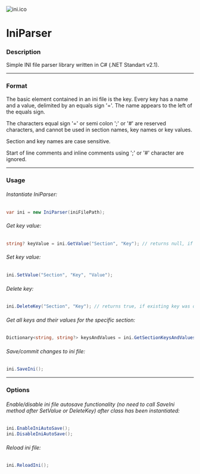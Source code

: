 ![ini.ico](./IniParser/Images/ini.ico)
# IniParser

### Description

Simple INI file parser library written in C# (.NET Standart v2.1).

-----

### Format

The basic element contained in an ini file is the key. Every key has a name and a value, delimited by an equals sign '='. The name appears to the left of the equals sign.

The characters equal sign '=' or semi colon ';' or '#' are reserved characters, and cannot be used in section names, key names or key values.

Section and key names are case sensitive.

Start of line comments and inline comments using ';' or '#' character are ignored.

-----

### Usage

###### Instantiate IniParser:
```csharp
var ini = new IniParser(iniFilePath);
```

###### Get key value:
```csharp
string? keyValue = ini.GetValue("Section", "Key"); // returns null, if key doesn't exist
```

###### Set key value:
```csharp
ini.SetValue("Section", "Key", "Value");
```

###### Delete key:
```csharp
ini.DeleteKey("Section", "Key"); // returns true, if existing key was deleted
```

###### Get all keys and their values for the specific section:
```csharp
Dictionary<string, string?> keysAndValues = ini.GetSectionKeysAndValues("Section");
```

###### Save/commit changes to ini file:
```csharp
ini.SaveIni();
```

-----

### Options

###### Enable/disable ini file autosave functionality (no need to call SaveIni method after SetValue or DeleteKey) after class has been instantiated:
```csharp
ini.EnableIniAutoSave();
ini.DisableIniAutoSave();
```

###### Reload ini file:
```csharp
ini.ReloadIni();
```
